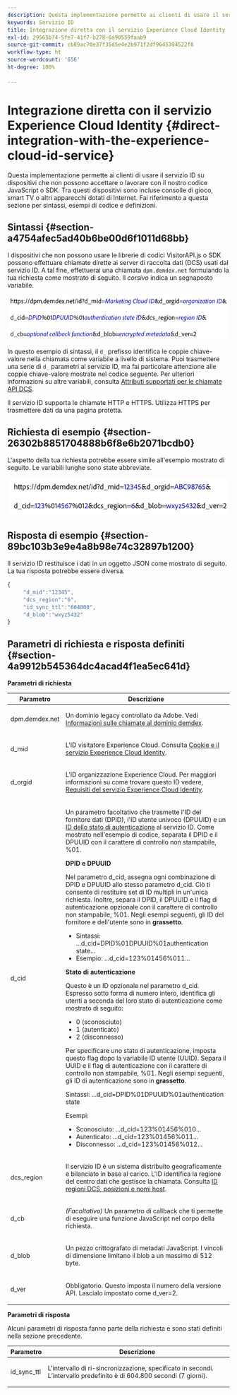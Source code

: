 ```yaml
---
description: Questa implementazione permette ai clienti di usare il servizio ID su dispositivi che non possono accettare o lavorare con il nostro codice JavaScript o SDK. Tra questi dispositivi sono incluse consolle di gioco, smart TV o altri apparecchi dotati di Internet. Fai riferimento a questa sezione per sintassi, esempi di codice e definizioni.
keywords: Servizio ID
title: Integrazione diretta con il servizio Experience Cloud Identity
exl-id: 29565b74-5fe7-41f7-b278-6a90559faab9
source-git-commit: cb89ac70e37f35d5e4e2b971f2df9645304522f8
workflow-type: ht
source-wordcount: '656'
ht-degree: 100%

---
```


# Integrazione diretta con il servizio Experience Cloud Identity {#direct-integration-with-the-experience-cloud-id-service}

Questa implementazione permette ai clienti di usare il servizio ID su dispositivi che non possono accettare o lavorare con il nostro codice JavaScript o SDK. Tra questi dispositivi sono incluse consolle di gioco, smart TV o altri apparecchi dotati di Internet. Fai riferimento a questa sezione per sintassi, esempi di codice e definizioni.

## Sintassi {#section-a4754afec5ad40b6be00d6f1011d68bb}

I dispositivi che non possono usare le librerie di codici VisitorAPI.js o SDK possono effettuare chiamate dirette ai server di raccolta dati (DCS) usati dal servizio ID. A tal fine, effettuerai una chiamata `dpm.demdex.net` formulando la tua richiesta come mostrato di seguito. Il *corsivo* indica un segnaposto variabile.

![](assets/directSyntax.png)

In questo esempio di sintassi, il `d_` prefisso identifica le coppie chiave-valore nella chiamata come variabile a livello di sistema. Puoi trasmettere una serie di `d_` parametri al servizio ID, ma fai particolare attenzione alle coppie chiave-valore mostrate nel codice seguente. Per ulteriori informazioni su altre variabili, consulta [Attributi supportati per le chiamate API DCS](https://experienceleague.adobe.com/docs/audience-manager/user-guide/api-and-sdk-code/dcs/dcs-api-reference/dcs-keys.html?lang=it).

Il servizio ID supporta le chiamate HTTP e HTTPS. Utilizza HTTPS per trasmettere dati da una pagina protetta.

## Richiesta di esempio {#section-26302b8851704888b6f8e6b2071bcdb0}

L&#39;aspetto della tua richiesta potrebbe essere simile all&#39;esempio mostrato di seguito. Le variabili lunghe sono state abbreviate.

![](assets/directExample.png)

## Risposta di esempio {#section-89bc103b3e9e4a8b98e74c32897b1200}

Il servizio ID restituisce i dati in un oggetto JSON come mostrato di seguito. La tua risposta potrebbe essere diversa.

```js
{
     "d_mid":"12345",
     "dcs_region":"6",
     "id_sync_ttl":"604800",
     "d_blob":"wxyz5432"
}
```

## Parametri di richiesta e risposta definiti {#section-4a9912b545364dc4acad4f1ea5ec641d}

**Parametri di richiesta**

<table id="table_C8FFA89AB74E4E31A6926CDE5CD54217"> 
 <thead> 
  <tr> 
   <th colname="col1" class="entry"> Parametro </th> 
   <th colname="col2" class="entry"> Descrizione </th> 
  </tr> 
 </thead>
 <tbody> 
  <tr> 
   <td colname="col1"> <p> <span class="codeph"> dpm.demdex.net</span> </p> </td> 
   <td colname="col2"> <p>Un dominio legacy controllato da <span class="keyword">Adobe</span>. Vedi <a href="https://experienceleague.adobe.com/docs/audience-manager/user-guide/reference/demdex-calls.html?lang=it" format="https" scope="external">Informazioni sulle chiamate al dominio demdex</a>. </p> </td> 
  </tr> 
  <tr> 
   <td colname="col1"> <p> <span class="codeph"> d_mid</span> </p> </td> 
   <td colname="col2"> <p>L'ID visitatore Experience Cloud. Consulta <a href="../introduction/cookies.md" format="dita" scope="local"> Cookie e il servizio Experience Cloud Identity</a>. </p> </td> 
  </tr> 
  <tr> 
   <td colname="col1"> <p> <span class="codeph"> d_orgid</span> </p> </td> 
   <td colname="col2"> <p>L'ID organizzazione Experience Cloud. Per maggiori informazioni su come trovare questo ID vedere, <a href="../reference/requirements.md" format="dita" scope="local"> Requisiti del servizio Experience Cloud Identity</a>. </p> </td> 
  </tr> 
  <tr> 
   <td colname="col1"> <p> <span class="codeph"> d_cid</span> </p> </td> 
   <td colname="col2"> <p>Un parametro facoltativo che trasmette l'ID del fornitore dati (DPID), l'ID utente univoco (DPUUID) e un <a href="../reference/authenticated-state.md" format="dita" scope="local">ID dello stato di autenticazione</a> al servizio ID. Come mostrato nell'esempio di codice, separata il DPID e il DPUUID con il carattere di controllo non stampabile, <span class="codeph">%01</span>. </p> <p> <b>DPID e DPUUID</b> </p> <p>Nel parametro <span class="codeph">d_cid</span>, assegna ogni combinazione di DPID e DPUUID allo stesso parametro <span class="codeph">d_cid</span>. Ciò ti consente di restituire set di ID multipli in un'unica richiesta. Inoltre, separa il DPID, il DPUUID e il flag di autenticazione opzionale con il carattere di controllo non stampabile, <span class="codeph">%01</span>. Negli esempi seguenti, gli ID del fornitore e dell'utente sono in <b>grassetto</b>. </p> 
    <ul id="ul_2E19D837296B40E9ACD096495CF711C5"> 
     <li id="li_5B94B057654440B99B989BA60E4ED053">Sintassi: <span class="codeph">...d_cid=DPID%01DPUUID%01authentication state...</span> </li> 
     <li id="li_B07833EF51D54F088574B7B7F9FB841A">Esempio: <span class="codeph">...d_cid=123%01456%011...</span> </li> 
    </ul> <p> <b>Stato di autenticazione</b> </p> <p>Questo è un ID opzionale nel parametro <span class="codeph">d_cid</span>. Espresso sotto forma di numero intero, identifica gli utenti a seconda del loro stato di autenticazione come mostrato di seguito: </p> 
    <ul id="ul_E2B36922B11C4AA2A9016B6E2DC9EDAA"> 
     <li id="li_31C018E3F9514B938C73EF40C436715F"> <span class="codeph"> 0</span> (sconosciuto) </li> 
     <li id="li_1F125C3879324C2F8EF4613C0ECB5F02"> <span class="codeph"> 1</span> (autenticato) </li> 
     <li id="li_EF6792D0115D407485079D5D7480D965"> <span class="codeph"> 2</span> (disconnesso) </li> 
    </ul> <p>Per specificare uno stato di autenticazione, imposta questo flag dopo la variabile ID utente (UUID). Separa il UUID e il flag di autenticazione con il carattere di controllo non stampabile, <span class="codeph">%01</span>. Negli esempi seguenti, gli ID di autenticazione sono in <b>grassetto</b>. </p> <p>Sintassi: <span class="codeph">...d_cid=DPID%01DPUUID%01authentication state</span> </p> <p>Esempi: </p> 
    <ul id="ul_4C1054CE860A4D9C8DD85C2A8020C47F"> 
     <li id="li_AD4000BF3E0146C0BD37B1EC513EC314">Sconosciuto: <span class="codeph">...d_cid=123%01456%010...</span> </li> 
     <li id="li_B037D424AADA4D41BF29381A9602AE61">Autenticato: <span class="codeph">...d_cid=123%01456%011...</span> </li> 
     <li id="li_0410FCB9E60D4DD08E7898D814E1C3C9">Disconnesso: <span class="codeph">...d_cid=123%01456%012...</span> </li> 
    </ul> </td> 
  </tr> 
  <tr> 
   <td colname="col1"> <p> <span class="codeph"> dcs_region</span> </p> </td> 
   <td colname="col2"> <p>Il servizio ID è un sistema distribuito geograficamente e bilanciato in base al carico. L'ID identifica la regione del centro dati che gestisce la chiamata. Consulta <a href="https://experienceleague.adobe.com/docs/audience-manager/user-guide/api-and-sdk-code/dcs/dcs-api-reference/dcs-regions.html?lang=it" format="https" scope="external">ID regioni DCS, posizioni e nomi host</a>. </p> </td> 
  </tr> 
  <tr> 
   <td colname="col1"> <p> <span class="codeph"> d_cb</span> </p> </td> 
   <td colname="col2"> <p> <i>(Facoltativo)</i> Un parametro di callback che ti permette di eseguire una funzione JavaScript nel corpo della richiesta. </p> </td> 
  </tr> 
  <tr> 
   <td colname="col1"> <p> <span class="codeph"> d_blob</span> </p> </td> 
   <td colname="col2"> <p>Un pezzo crittografato di metadati JavaScript. I vincoli di dimensione limitano il blob a un massimo di 512 byte. </p> </td> 
  </tr> 
  <tr> 
   <td colname="col1"> <p> <span class="codeph"> d_ver</span> </p> </td> 
   <td colname="col2"> <p>Obbligatorio. Questo imposta il numero della versione API. Lascialo impostato come <span class="codeph">d_ver=2</span>. </p> </td> 
  </tr> 
 </tbody> 
</table>

**Parametri di risposta**

Alcuni parametri di risposta fanno parte della richiesta e sono stati definiti nella sezione precedente.

<table id="table_58D0E8876DDC4A81B1F24F845E87EC18"> 
 <thead> 
  <tr> 
   <th colname="col1" class="entry"> Parametro </th> 
   <th colname="col2" class="entry"> Descrizione </th> 
  </tr> 
 </thead>
 <tbody> 
  <tr> 
   <td colname="col1"> <p> <span class="codeph"> id_sync_ttl</span> </p> </td> 
   <td colname="col2"> <p>L'intervallo di ri-sincronizzazione, specificato in secondi. L’intervallo predefinito è di 604.800 secondi (7 giorni). </p> </td> 
  </tr> 
 </tbody> 
</table>
